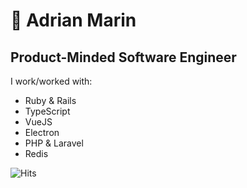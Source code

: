 # 🥑 Adrian Marin

## Product-Minded Software Engineer

I work/worked with:

 - Ruby & Rails
 - TypeScript
 - VueJS
 - Electron
 - PHP & Laravel
 - Redis
 
![Hits](https://hitcounter.pythonanywhere.com/count/tag.svg?url=https%3A%2F%2Fgithub.com%2Fadrianthedev%2Fadrianthedev)
